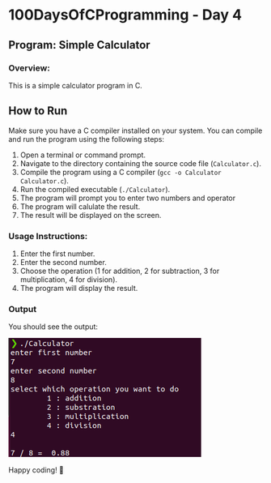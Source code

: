 
# 100DaysOfCProgramming - Day 4

## Program: Simple Calculator

### Overview:
This is a simple calculator program in C.
   
## How to Run

Make sure you have a C compiler installed on your system. You can compile and run the program using the following steps:

1. Open a terminal or command prompt.
2. Navigate to the directory containing the source code file (`Calculator.c`).
3. Compile the program using a C compiler (`gcc -o Calculator Calculator.c`).
4. Run the compiled executable (`./Calculator`).
5. The program will prompt you to enter two numbers and operator
6. The program will calulate the result.
7. The result will be displayed on the screen.

### Usage Instructions:
1. Enter the first number.
2. Enter the second number.
3. Choose the operation (1 for addition, 2 for subtraction, 3 for multiplication, 4 for division).
4. The program will display the result.

### Output

You should see the output:

![Calculator Output](Calculator.png)


Happy coding! 🚀
